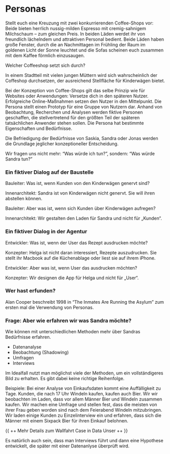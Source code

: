 # Personas
Stellt euch eine Kreuzung mit zwei konkurrierenden Coffee-Shops vor:  Beide bieten herrlich nussig-milden Espresso mit cremig-sahnigem Milchschaum – zum gleichen Preis.  In beiden Läden werdet ihr von freundlich lächelndem und attraktiven Personal bedient. Beide Läden haben große Fenster, durch die an Nachmittagen im Frühling der Raum im goldenen Licht der Sonne leuchtet und die Sofas scheinen euch zusammen mit dem Kaffee förmlich einzusaugen.

Welcher Coffeeshop setzt sich durch?

In einem Stadtteil mit vielen jungen Müttern wird sich wahrscheinlich der Coffeshop durchsetzen, der ausreichend Stellfläche für Kinderwägen bietet.

Bei der Konzeption von Coffee-Shops gilt das selbe Prinzip wie für Websites oder Anwendungen: Versetze dich in den späteren Nutzer. 
Erfolgreiche Online-Maßnahmen setzen den Nutzer in den Mittelpunkt. Die Persona stellt einen Prototyp für eine Gruppe von Nutzern dar. Anhand von Beobachtung, Recherchen und Analysen werden fiktive Personen geschaffen, die stellvertretend für den größten Teil der späteren tatsächlichen Anwender stehen sollen. Die Persona hat bestimmte Eigenschaften und Bedürfnisse.

Die Befriedigung der Bedürfnisse von Saskia, Sandra oder Jonas werden die Grundlage jeglicher konzeptioneller Entscheidung. 

Wir fragen uns nicht mehr: “Was würde ich tun?”, sondern:  “Was würde Sandra tun?”

### Ein fiktiver Dialog auf der Baustelle
Bauleiter: Was ist, wenn Kunden von den Kinderwägen genervt sind?

Innenarchitekt: Sandra ist von Kinderwägen nicht genervt. Sie will ihren abstellen können.

Bauleiter: Aber was ist, wenn sich Kunden über Kinderwägen aufregen?

Innenarchitekt: Wir gestalten den Laden für Sandra und nicht für „Kunden“.

### Ein fiktiver Dialog in der Agentur

Entwickler: Was ist, wenn der User das Rezept ausdrucken möchte?

Konzepter: Helga ist nicht daran interessiert, Rezepte auszudrucken. Sie stellt ihr Macbook auf die Küchenablage oder liest sie auf ihrem iPhone.

Entwickler: Aber was ist, wenn User das ausdrucken möchten?

Konzepter: Wir designen die App für Helga und nicht für „User“.

### Wer hast erfunden?
Alan Cooper beschreibt 1998 in “The Inmates Are Running the Asylum” zum ersten mal die Verwendung von Personas.

### Frage: Aber wie erfahren wir was Sandra möchte?

Wie können mit unterschiedlichen Methoden mehr über Sandras Bedürfnisse erfahren.

- Datenanalyse
- Beobachtung (Shadowing)
- Umfragen
- Interviews
 
Im Idealfall nutzt man möglichst viele der Methoden, um ein vollständigeres Bild zu erhalten. Es gibt dabei keine richtige Reihenfolge.

Beispiele:
Bei einer Analyse von Einkaufsdaten kommt eine Auffälligkeit zu Tage.
Kunden, die nach 17 Uhr Windeln kaufen, kaufen auch Bier.
Wir wir beobachten im Laden, dass vor allem Männer Bier und Windeln zusammen kaufen. Wir machen eine Umfrage und stellen fest, dass die meisten von ihrer Frau geben worden sind nach dem Feierabend Windeln mitzubringen. Wir laden einige Kunden zu Einzelinterview ein und erfahren, dass sich die Männer mit einem Sixpack Bier für ihren Einkauf belohnen.

{{ ++ Mehr Details zum Wallfahrt Case in Data Unser ++ }}

Es natürlich auch sein, dass man Interviews führt und dann eine Hypothese entwickelt, die später mit einer Datenanlyse überprüft wird.

